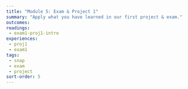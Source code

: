 ```yaml
---
title: "Module 5: Exam & Project 1"
summary: "Apply what you have learned in our first project & exam."
outcomes:
readings:
 - exam1-proj1-intro
experiences:
 - proj1
 - exam1
tags:
 - snap
 - exam
 - project
sort-order: 5
---
```

